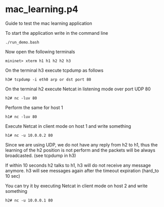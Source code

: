# mac_learning.p4

Guide to test the mac learning application

To start the application write in the command line

    ./run_demo.bash

Now open the following terminals

    mininet> xterm h1 h1 h2 h2 h3

On the terminal h3 execute tcpdump as follows

    h3# tcpdump -i eth0 arp or dst port 80

On the terminal h2 execute Netcat in listening mode over port UDP 80 

    h2# nc -luv 80

Perform the same for host 1

    h1# nc -luv 80

Execute Netcat in client mode on host 1 and write something

    h1# nc -u 10.0.0.2 80

Since we are using UDP, we do not have any reply from h2 to h1, thus the learning of the h2 position is not perform and the packets will be always broadcasted. (see tcpdump in h3)

If within 10 seconds h2 talks to h1, h3 will do not receive any message anymore.
h3 will see messages again after the timeout expiration (hard_to 10 sec)

You can try it by executing Netcat in client mode on host 2 and write something

    h2# nc -u 10.0.0.1 80

